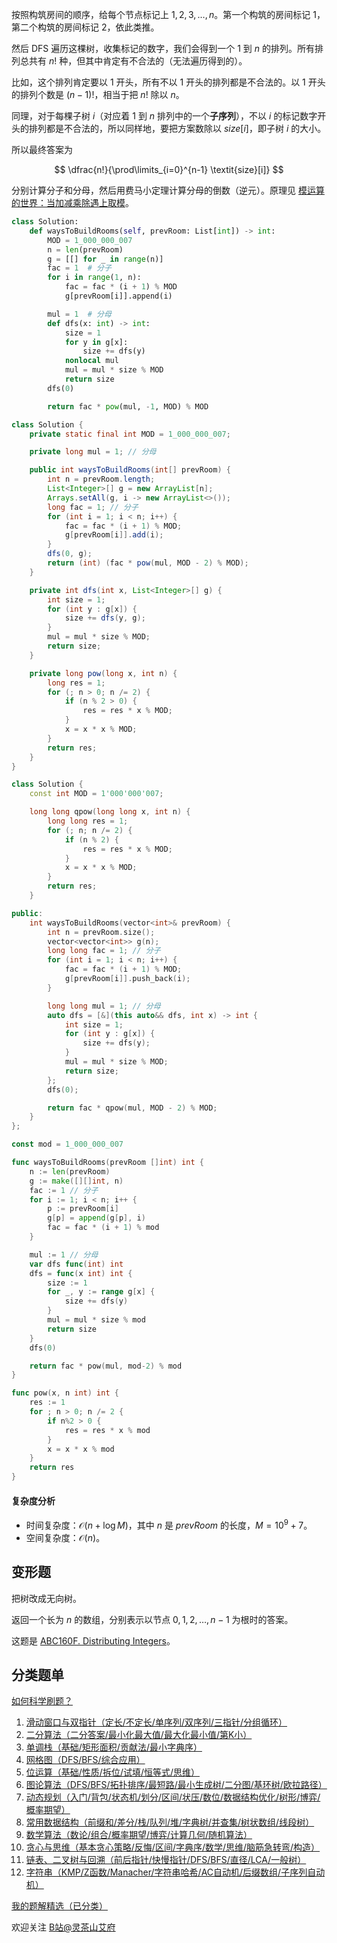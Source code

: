 按照构筑房间的顺序，给每个节点标记上 $1,2,3,\ldots,n$。第一个构筑的房间标记 $1$，第二个构筑的房间标记 $2$，依此类推。

然后 DFS 遍历这棵树，收集标记的数字，我们会得到一个 $1$ 到 $n$ 的排列。所有排列总共有 $n!$ 种，但其中肯定有不合法的（无法遍历得到的）。

比如，这个排列肯定要以 $1$ 开头，所有不以 $1$ 开头的排列都是不合法的。以 $1$ 开头的排列个数是 $(n-1)!$，相当于把 $n!$ 除以 $n$。

同理，对于每棵子树 $i$（对应着 $1$ 到 $n$ 排列中的一个**子序列**），不以 $i$ 的标记数字开头的排列都是不合法的，所以同样地，要把方案数除以 $\textit{size}[i]$，即子树 $i$ 的大小。

所以最终答案为

$$
\dfrac{n!}{\prod\limits_{i=0}^{n-1} \textit{size}[i]}
$$

分别计算分子和分母，然后用费马小定理计算分母的倒数（逆元）。原理见 [模运算的世界：当加减乘除遇上取模](https://leetcode.cn/circle/discuss/mDfnkW/)。

```py [sol-Python3]
class Solution:
    def waysToBuildRooms(self, prevRoom: List[int]) -> int:
        MOD = 1_000_000_007
        n = len(prevRoom)
        g = [[] for _ in range(n)]
        fac = 1  # 分子
        for i in range(1, n):
            fac = fac * (i + 1) % MOD
            g[prevRoom[i]].append(i)

        mul = 1  # 分母
        def dfs(x: int) -> int:
            size = 1
            for y in g[x]:
                size += dfs(y)
            nonlocal mul
            mul = mul * size % MOD
            return size
        dfs(0)

        return fac * pow(mul, -1, MOD) % MOD
```

```java [sol-Java]
class Solution {
    private static final int MOD = 1_000_000_007;

    private long mul = 1; // 分母

    public int waysToBuildRooms(int[] prevRoom) {
        int n = prevRoom.length;
        List<Integer>[] g = new ArrayList[n];
        Arrays.setAll(g, i -> new ArrayList<>());
        long fac = 1; // 分子
        for (int i = 1; i < n; i++) {
            fac = fac * (i + 1) % MOD;
            g[prevRoom[i]].add(i);
        }
        dfs(0, g);
        return (int) (fac * pow(mul, MOD - 2) % MOD);
    }

    private int dfs(int x, List<Integer>[] g) {
        int size = 1;
        for (int y : g[x]) {
            size += dfs(y, g);
        }
        mul = mul * size % MOD;
        return size;
    }

    private long pow(long x, int n) {
        long res = 1;
        for (; n > 0; n /= 2) {
            if (n % 2 > 0) {
                res = res * x % MOD;
            }
            x = x * x % MOD;
        }
        return res;
    }
}
```

```cpp [sol-C++]
class Solution {
    const int MOD = 1'000'000'007;

    long long qpow(long long x, int n) {
        long long res = 1;
        for (; n; n /= 2) {
            if (n % 2) {
                res = res * x % MOD;
            }
            x = x * x % MOD;
        }
        return res;
    }

public:
    int waysToBuildRooms(vector<int>& prevRoom) {
        int n = prevRoom.size();
        vector<vector<int>> g(n);
        long long fac = 1; // 分子
        for (int i = 1; i < n; i++) {
            fac = fac * (i + 1) % MOD;
            g[prevRoom[i]].push_back(i);
        }

        long long mul = 1; // 分母
        auto dfs = [&](this auto&& dfs, int x) -> int {
            int size = 1;
            for (int y : g[x]) {
                size += dfs(y);
            }
            mul = mul * size % MOD;
            return size;
        };
        dfs(0);

        return fac * qpow(mul, MOD - 2) % MOD;
    }
};
```

```go [sol-Go]
const mod = 1_000_000_007

func waysToBuildRooms(prevRoom []int) int {
	n := len(prevRoom)
	g := make([][]int, n)
	fac := 1 // 分子
	for i := 1; i < n; i++ {
		p := prevRoom[i]
		g[p] = append(g[p], i)
		fac = fac * (i + 1) % mod
	}

	mul := 1 // 分母
	var dfs func(int) int
	dfs = func(x int) int {
		size := 1
		for _, y := range g[x] {
			size += dfs(y)
		}
		mul = mul * size % mod
		return size
	}
	dfs(0)

	return fac * pow(mul, mod-2) % mod
}

func pow(x, n int) int {
	res := 1
	for ; n > 0; n /= 2 {
		if n%2 > 0 {
			res = res * x % mod
		}
		x = x * x % mod
	}
	return res
}
```

#### 复杂度分析

- 时间复杂度：$\mathcal{O}(n+\log M)$，其中 $n$ 是 $\textit{prevRoom}$ 的长度，$M=10^9+7$。
- 空间复杂度：$\mathcal{O}(n)$。

## 变形题

把树改成无向树。

返回一个长为 $n$ 的数组，分别表示以节点 $0,1,2,\ldots,n-1$ 为根时的答案。

这题是 [ABC160F. Distributing Integers](https://atcoder.jp/contests/abc160/tasks/abc160_f)。

## 分类题单

[如何科学刷题？](https://leetcode.cn/circle/discuss/RvFUtj/)

1. [滑动窗口与双指针（定长/不定长/单序列/双序列/三指针/分组循环）](https://leetcode.cn/circle/discuss/0viNMK/)
2. [二分算法（二分答案/最小化最大值/最大化最小值/第K小）](https://leetcode.cn/circle/discuss/SqopEo/)
3. [单调栈（基础/矩形面积/贡献法/最小字典序）](https://leetcode.cn/circle/discuss/9oZFK9/)
4. [网格图（DFS/BFS/综合应用）](https://leetcode.cn/circle/discuss/YiXPXW/)
5. [位运算（基础/性质/拆位/试填/恒等式/思维）](https://leetcode.cn/circle/discuss/dHn9Vk/)
6. [图论算法（DFS/BFS/拓扑排序/最短路/最小生成树/二分图/基环树/欧拉路径）](https://leetcode.cn/circle/discuss/01LUak/)
7. [动态规划（入门/背包/状态机/划分/区间/状压/数位/数据结构优化/树形/博弈/概率期望）](https://leetcode.cn/circle/discuss/tXLS3i/)
8. [常用数据结构（前缀和/差分/栈/队列/堆/字典树/并查集/树状数组/线段树）](https://leetcode.cn/circle/discuss/mOr1u6/)
9. [数学算法（数论/组合/概率期望/博弈/计算几何/随机算法）](https://leetcode.cn/circle/discuss/IYT3ss/)
10. [贪心与思维（基本贪心策略/反悔/区间/字典序/数学/思维/脑筋急转弯/构造）](https://leetcode.cn/circle/discuss/g6KTKL/)
11. [链表、二叉树与回溯（前后指针/快慢指针/DFS/BFS/直径/LCA/一般树）](https://leetcode.cn/circle/discuss/K0n2gO/)
12. [字符串（KMP/Z函数/Manacher/字符串哈希/AC自动机/后缀数组/子序列自动机）](https://leetcode.cn/circle/discuss/SJFwQI/)

[我的题解精选（已分类）](https://github.com/EndlessCheng/codeforces-go/blob/master/leetcode/SOLUTIONS.md)

欢迎关注 [B站@灵茶山艾府](https://space.bilibili.com/206214)
